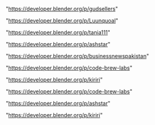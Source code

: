 "https://developer.blender.org/p/gudsellers"

"https://developer.blender.org/p/Luunquoal"

"https://developer.blender.org/p/tania111"

"https://developer.blender.org/p/ashstar"

"https://developer.blender.org/p/businessnewspakistan"

"https://developer.blender.org/p/code-brew-labs"

"https://developer.blender.org/p/kiriri"

 
"https://developer.blender.org/p/code-brew-labs"


"https://developer.blender.org/p/ashstar"


"https://developer.blender.org/p/kiriri"


 
